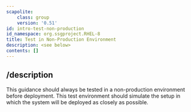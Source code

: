 ```yaml
---
scapolite:
    class: group
    version: '0.51'
id: intro-test-non-production
id_namespace: org.ssgproject.RHEL-8
title: Test in Non-Production Environment
description: <see below>
contents: []
---
```



## /description

This
guidance should always be tested in a non-production environment before
deployment. This test environment should simulate the setup in which the
system will be deployed as closely as possible.
